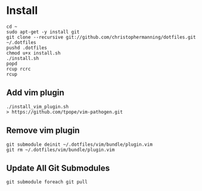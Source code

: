 # Install

    cd ~
    sudo apt-get -y install git
    git clone --recursive git://github.com/christophermanning/dotfiles.git ~/.dotfiles
    pushd .dotfiles
    chmod u+x install.sh 
    ./install.sh
    popd
    rcup rcrc
    rcup

## Add vim plugin

    ./install_vim_plugin.sh
    > https://github.com/tpope/vim-pathogen.git

## Remove vim plugin

    git submodule deinit ~/.dotfiles/vim/bundle/plugin.vim
    git rm ~/.dotfiles/vim/bundle/plugin.vim

## Update All Git Submodules

    git submodule foreach git pull
